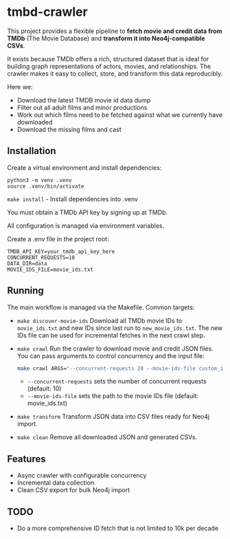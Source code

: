 # tmbd-crawler

This project provides a flexible pipeline to **fetch movie and credit data from TMDb** (The Movie Database) and **transform it into Neo4j-compatible CSVs**.

It exists because TMDb offers a rich, structured dataset that is ideal for building graph representations of actors, movies, and relationships. The crawler makes it easy to collect, store, and transform this data reproducibly.

Here we:
* Download the latest TMDB movie id data dump
* Filter out all adult films and minor productions
* Work out which films need to be fetched against what we currently have downloaded
* Download the missing films and cast

## Installation

Create a virtual environment and install dependencies:

```
python3 -m venv .venv
source .venv/bin/activate
```

`make install` - Install dependencies into .venv

You must obtain a TMDb API key by signing up at TMDb.

All configuration is managed via environment variables.

Create a .env file in the project root:

```
TMDB_API_KEY=your_tmdb_api_key_here
CONCURRENT_REQUESTS=10
DATA_DIR=data
MOVIE_IDS_FILE=movie_ids.txt
```

## Running

The main workflow is managed via the Makefile. Common targets:

- `make discover-movie-ids`
  Download all TMDb movie IDs to `movie_ids.txt` and new IDs since last run to `new_movie_ids.txt`. The new IDs file can be used for incremental fetches in the next crawl step.

- `make crawl`
  Run the crawler to download movie and credit JSON files. You can pass arguments to control concurrency and the input file:

  ```sh
  make crawl ARGS="--concurrent-requests 20 --movie-ids-file custom_ids.txt"
  ```
  - `--concurrent-requests` sets the number of concurrent requests (default: 10)
  - `--movie-ids-file` sets the path to the movie IDs file (default: movie_ids.txt)

- `make transform`
  Transform JSON data into CSV files ready for Neo4j import.

- `make clean`
  Remove all downloaded JSON and generated CSVs.


## Features

- Async crawler with configurable concurrency
- Incremental data collection
- Clean CSV export for bulk Neo4j import

## TODO
- Do a more comprehensive ID fetch that is not limited to 10k per decade
